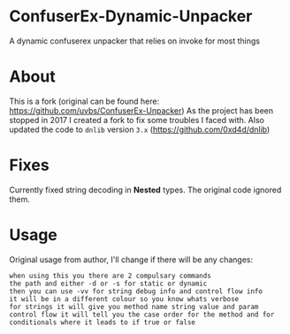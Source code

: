 # ConfuserEx-Dynamic-Unpacker
A dynamic confuserex unpacker that relies on invoke for most things

# About

This is a fork (original can be found here: https://github.com/uvbs/ConfuserEx-Unpacker)
As the project has been stopped in 2017 I created a fork to fix some troubles I faced with.
Also updated the code to `dnlib` version `3.x` (https://github.com/0xd4d/dnlib)

# Fixes

Currently fixed string decoding in **Nested** types. The original code ignored them. 

# Usage

Original usage from author, I'll change if there will be any changes:

```
when using this you there are 2 compulsary commands
the path and either -d or -s for static or dynamic 
then you can use -vv for string debug info and control flow info 
it will be in a different colour so you know whats verbose 
for strings it will give you method name string value and param
control flow it will tell you the case order for the method and for conditionals where it leads to if true or false
```


